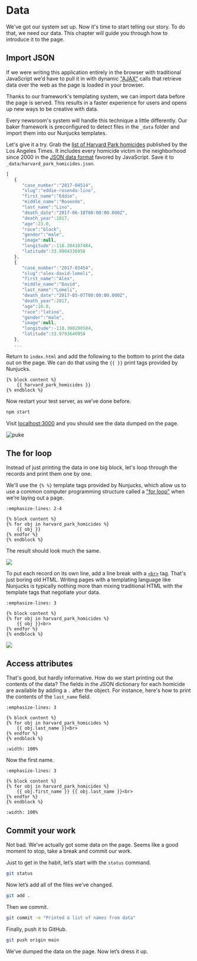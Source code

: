# Data

We've got our system set up. Now it's time to start telling our story. To do that, we need our data. This chapter will guide you through how to introduce it to the page.

## Import JSON

If we were writing this application entirely in the browser with traditional JavaScript we'd have to pull it in with dynamic ["AJAX"](<https://en.wikipedia.org/wiki/Ajax_(programming)>) calls that retrieve data over the web as the page is loaded in your browser.

Thanks to our framework's templating system, we can import data before the page is served. This results in a faster experience for users and opens up new ways to be creative with data.

Every newsroom's system will handle this technique a little differently. Our baker framework is preconfigured to detect files in the `_data` folder and import them into our Nunjucks templates.

Let's give it a try. Grab the [list of Harvard Park homicides](https://gist.githubusercontent.com/palewire/e0e3a3d64ed818ded354ffd99e63984b/raw/c1952a9dcdd37443aef63511c052e50f3bf51c6b/harvard_park_homicides.json) published by the Los Angeles Times. It includes every homicide victim in the neighborhood since 2000 in the [JSON data format](https://en.wikipedia.org/wiki/JSON) favored by JavaScript. Save it to `_data/harvard_park_homicides.json`.

```javascript
[
   {
      "case_number":"2017-04514",
      "slug":"eddie-rosendo-lino",
      "first_name":"Eddie",
      "middle_name":"Rosendo",
      "last_name":"Lino",
      "death_date":"2017-06-18T00:00:00.000Z",
      "death_year":2017,
      "age":23.0,
      "race":"black",
      "gender":"male",
      "image":null,
      "longitude":-118.304107484,
      "latitude":33.9904336958
   },
   {
      "case_number":"2017-03454",
      "slug":"alex-david-lomeli",
      "first_name":"Alex",
      "middle_name":"David",
      "last_name":"Lomeli",
      "death_date":"2017-05-07T00:00:00.000Z",
      "death_year":2017,
      "age":18.0,
      "race":"latino",
      "gender":"male",
      "image":null,
      "longitude":-118.300290584,
      "latitude":33.9793646958
   },
   ...
```

Return to `index.html` and add the following to the bottom to print the data out on the page. We can do that using the `{{ }}` print tags provided by Nunjucks.

```jinja
{% block content %}
    {{ harvard_park_homicides }}
{% endblock %}
```

Now restart your test server, as we’ve done before.

```bash
npm start
```

Visit [localhost:3000](https://localhost:3000) and you should see the data dumped on the page.

![puke](_static/print-data.png)

## The for loop

Instead of just printing the data in one big block, let's loop through the records and print them one by one.

We'll use the `{% %}` template tags provided by Nunjucks, which allow us to use a common computer programming structure called a ["for loop"](https://en.wikipedia.org/wiki/For_loop) when we’re laying out a page.

```{code-block} jinja
:emphasize-lines: 2-4

{% block content %}
{% for obj in harvard_park_homicides %}
    {{ obj }}
{% endfor %}
{% endblock %}
```

The result should look much the same.

![](_static/loop-data.png)

To put each record on its own line, add a line break with a [`<br>`](https://www.w3schools.com/TAGS/tag_br.asp) tag. That's just boring old HTML. Writing pages with a templating language like Nunjucks is typically nothing more than mixing traditional HTML with the template tags that negotiate your data.

```{code-block} jinja
:emphasize-lines: 3

{% block content %}
{% for obj in harvard_park_homicides %}
    {{ obj }}<br>
{% endfor %}
{% endblock %}
```

![](_static/loop-with-br.png)


## Access attributes

That's good, but hardly informative. How do we start printing out the contents of the data? The fields in the JSON dictionary for each homicide are available by adding a `.` after the object. For instance, here's how to print the contents of the `last_name` field.

```{code-block} jinja
:emphasize-lines: 3

{% block content %}
{% for obj in harvard_park_homicides %}
    {{ obj.last_name }}<br>
{% endfor %}
{% endblock %}
```

```{image} _static/hello-last-name.png
:width: 100%
```

Now the first name.

```{code-block} jinja
:emphasize-lines: 3

{% block content %}
{% for obj in harvard_park_homicides %}
    {{ obj.first_name }} {{ obj.last_name }}<br>
{% endfor %}
{% endblock %}
```

```{image} _static/hello-full-name.png
:width: 100%
```

## Commit your work

Not bad. We’ve actually got some data on the page. Seems like a good moment to stop, take a break and commit our work.

Just to get in the habit, let’s start with the `status` command.

```bash
git status
```

Now let’s add all of the files we’ve changed.

```bash
git add .
```

Then we commit.

```bash
git commit -m "Printed a list of names from data"
```

Finally, push it to GitHub.

```bash
git push origin main
```

We’ve dumped the data on the page. Now let’s dress it up.
